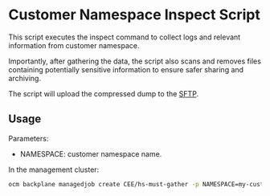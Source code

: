 # Customer Namespace Inspect Script
This script executes the inspect command to collect logs and relevant information from
customer namespace. 

Importantly, after gathering the data, the script also scans and removes files containing potentially
sensitive information to ensure safer sharing and archiving.

The script will upload the compressed dump to the [SFTP](https://access.redhat.com/articles/5594481#TOC32).

## Usage

Parameters:
- NAMESPACE: customer namespace name.

In the management cluster:
```bash
ocm backplane managedjob create CEE/hs-must-gather -p NAMESPACE=my-custom-ns
